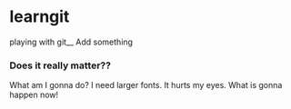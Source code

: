 # learngit
playing with git__
Add something


### Does it really matter??

What am I gonna do?
I need larger fonts. It hurts my eyes.
What is gonna happen now!

